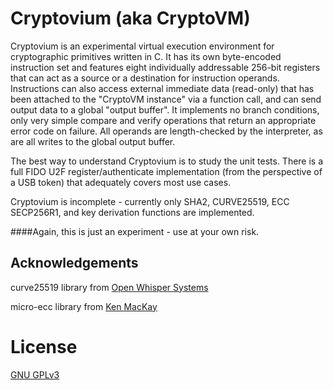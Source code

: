 # Cryptovium (aka CryptoVM)

Cryptovium is an experimental virtual execution environment for cryptographic primitives written in C.  It has its own byte-encoded instruction set and features eight individually addressable 256-bit registers that can act as a source or a destination for instruction operands.  Instructions can also access external immediate data (read-only) that has been attached to the "CryptoVM instance" via a function call, and can send output data to a global "output buffer".  It implements no branch conditions, only very simple compare and verify operations that return an appropriate error code on failure.  All operands are length-checked by the interpreter, as are all writes to the global output buffer.


The best way to understand Cryptovium is to study the unit tests.  There is a full FIDO U2F register/authenticate implementation (from the perspective of a USB token) that adequately covers most use cases.


Cryptovium is incomplete - currently only SHA2, CURVE25519, ECC SECP256R1, and key derivation functions are implemented.

####Again, this is just an experiment - use at your own risk.




## Acknowledgements

curve25519 library from [Open Whisper Systems](https://github.com/WhisperSystems)

micro-ecc library from [Ken MacKay](https://github.com/kmackay/micro-ecc)


# License

[GNU GPLv3](http://www.gnu.org/licenses/gpl-3.0.txt)
